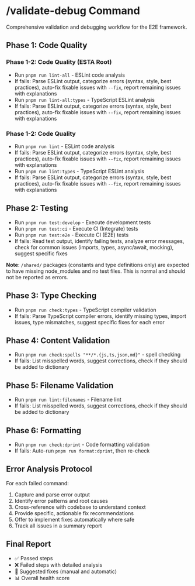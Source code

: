 # /validate-debug Command

Comprehensive validation and debugging workflow for the E2E framework.

## Phase 1: Code Quality

### Phase 1-2: Code Quality (ESTA Root)

- Run `pnpm run lint-all` - ESLint code analysis
- If fails: Parse ESLint output, categorize errors (syntax, style, best practices), auto-fix fixable issues with `--fix`, report remaining issues with explanations
- Run `pnpm run lint-all:types` - TypeScript ESLint analysis
- If fails: Parse ESLint output, categorize errors (syntax, style, best practices), auto-fix fixable issues with `--fix`, report remaining issues with explanations

### Phase 1-2: Code Quality

- Run `pnpm run lint` - ESLint code analysis
- If fails: Parse ESLint output, categorize errors (syntax, style, best practices), auto-fix fixable issues with `--fix`, report remaining issues with explanations
- Run `pnpm run lint:types` - TypeScript ESLint analysis
- If fails: Parse ESLint output, categorize errors (syntax, style, best practices), auto-fix fixable issues with `--fix`, report remaining issues with explanations

## Phase 2: Testing

- Run `pnpm run test:develop` - Execute development tests
- Run `pnpm run test:ci` - Execute CI (Integrate) tests
- Run `pnpm run test:e2e` - Execute CI (E2E) tests
- If fails: Read test output, identify failing tests, analyze error messages, check for common issues (imports, types, async/await, mocking), suggest specific fixes

**Note**: `/shared/` packages (constants and type definitions only) are expected to have missing node_modules and no test files. This is normal and should not be reported as errors.

## Phase 3: Type Checking

- Run `pnpm run check:types` - TypeScript compiler validation
- If fails: Parse TypeScript compiler errors, identify missing types, import issues, type mismatches, suggest specific fixes for each error

## Phase 4: Content Validation

- Run `pnpm run check:spells "**/*.{js,ts,json,md}"` - spell checking
- If fails: List misspelled words, suggest corrections, check if they should be added to dictionary

## Phase 5: Filename Validation

- Run `pnpm run lint:filenames` - Filename lint
- If fails: List misspelled words, suggest corrections, check if they should be added to dictionary

## Phase 6: Formatting

- Run `pnpm run check:dprint` - Code formatting validation
- If fails: Auto-run `pnpm run format:dprint`, then re-check

## Error Analysis Protocol

For each failed command:

1. Capture and parse error output
2. Identify error patterns and root causes
3. Cross-reference with codebase to understand context
4. Provide specific, actionable fix recommendations
5. Offer to implement fixes automatically where safe
6. Track all issues in a summary report

## Final Report

- ✅ Passed steps
- ❌ Failed steps with detailed analysis
- 🔧 Suggested fixes (manual and automatic)
- 📊 Overall health score
